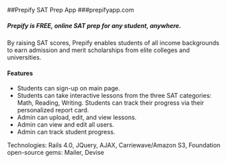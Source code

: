 ##Prepify SAT Prep App
###prepifyapp.com

##### Prepify is FREE, online SAT prep for any student, anywhere.

By raising SAT scores, Prepify enables students of all income backgrounds to earn admission and merit scholarships from elite colleges and universities.

#### Features
- Students can sign-up on main page.
- Students can take interactive lessons from the three SAT categories: Math, Reading, Writing.
Students can track their progress via their personalized report card.
- Admin can upload, edit, and view lessons.
- Admin can view and edit all users.
- Admin can track student progress.

Technologies: 
Rails 4.0, JQuery, AJAX, Carriewave/Amazon S3, Foundation open-source gems: Mailer, Devise

